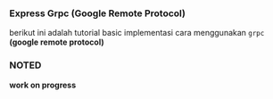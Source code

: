 ### Express Grpc (Google Remote Protocol)

berikut ini adalah tutorial basic implementasi cara menggunakan `grpc` **(google remote protocol)**

### NOTED

**work on progress**
